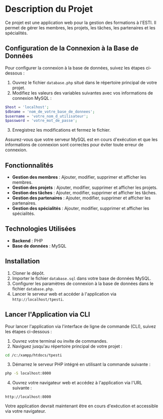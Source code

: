 # Description du Projet

Ce projet est une application web pour la gestion des formations à l'ESTI. Il permet de gérer les membres, les projets, les tâches, les partenaires et les spécialités.

## Configuration de la Connexion à la Base de Données

Pour configurer la connexion à la base de données, suivez les étapes ci-dessous :

1. Ouvrez le fichier `database.php` situé dans le répertoire principal de votre projet.
2. Modifiez les valeurs des variables suivantes avec vos informations de connexion MySQL :

```php
$host = 'localhost';
$dbname = 'nom_de_votre_base_de_donnees';
$username = 'votre_nom_d_utilisateur';
$password = 'votre_mot_de_passe';
```

3. Enregistrez les modifications et fermez le fichier.

Assurez-vous que votre serveur MySQL est en cours d'exécution et que les informations de connexion sont correctes pour éviter toute erreur de connexion.

## Fonctionnalités

- **Gestion des membres** : Ajouter, modifier, supprimer et afficher les membres.
- **Gestion des projets** : Ajouter, modifier, supprimer et afficher les projets.
- **Gestion des tâches** : Ajouter, modifier, supprimer et afficher les tâches.
- **Gestion des partenaires** : Ajouter, modifier, supprimer et afficher les partenaires.
- **Gestion des spécialités** : Ajouter, modifier, supprimer et afficher les spécialités.

## Technologies Utilisées

- **Backend** : PHP
- **Base de données** : MySQL

## Installation

1. Cloner le dépôt.
2. Importer le fichier `database.sql` dans votre base de données MySQL.
3. Configurer les paramètres de connexion à la base de données dans le fichier `database.php`.
4. Lancer le serveur web et accéder à l'application via `http://localhost/tpesti`.

## Lancer l'Application via CLI

Pour lancer l'application via l'interface de ligne de commande (CLI), suivez les étapes ci-dessous :

1. Ouvrez votre terminal ou invite de commandes.
2. Naviguez jusqu'au répertoire principal de votre projet :

```sh
cd /c:/xampp/htdocs/tpesti
```

3. Démarrez le serveur PHP intégré en utilisant la commande suivante :

```sh
php -S localhost:8000
```

4. Ouvrez votre navigateur web et accédez à l'application via l'URL suivante :

```
http://localhost:8000
```

Votre application devrait maintenant être en cours d'exécution et accessible via votre navigateur.